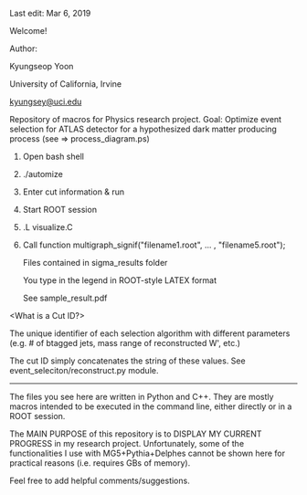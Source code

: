 Last edit: Mar 6, 2019

Welcome!

Author:

Kyungseop Yoon

University of California, Irvine

kyungsey@uci.edu

Repository of macros for Physics research project.
Goal: Optimize event selection for ATLAS detector for a hypothesized dark matter producing process (see => process_diagram.ps)

<Usage>
   
1) Open bash shell

2) ./automize

3) Enter cut information & run

4) Start ROOT session

5) .L visualize.C

6) Call function multigraph_signif("filename1.root", ... , "filename5.root");

   Files contained in sigma_results folder
   
   You type in the legend in ROOT-style LATEX format
   
   See sample_result.pdf
   

<What is a Cut ID?>

The unique identifier of each selection algorithm with different parameters (e.g. # of btagged jets, mass range of reconstructed W', etc.)

The cut ID simply concatenates the string of these values. See event_seleciton/reconstruct.py module.

--------------------------------------------
The files you see here are written in Python and C++. They are mostly macros intended to be executed in the command line, either directly or in a ROOT session.

The MAIN PURPOSE of this repository is to DISPLAY MY CURRENT PROGRESS in my research project. Unfortunately, some of the functionalities I use with MG5+Pythia+Delphes cannot be shown here for practical reasons (i.e. requires GBs of memory).

Feel free to add helpful comments/suggestions.
